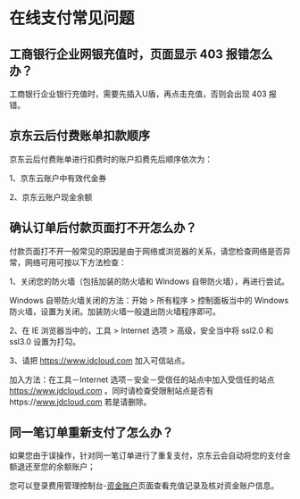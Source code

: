# 在线支付常见问题
## 工商银行企业网银充值时，页面显示 403 报错怎么办？
工商银行企业银行充值时，需要先插入U盾，再点击充值，否则会出现 403 报错。

## 京东云后付费账单扣款顺序
京东云后付费账单进行扣费时的账户扣费先后顺序依次为：

1、京东云账户中有效代金券

2、京东云账户现金余额

## 确认订单后付款页面打不开怎么办？
付款页面打不开一般常见的原因是由于网络或浏览器的关系，请您检查网络是否异常，网络可用可按以下方法检查：

1、关闭您的防火墙（包括加装的防火墙和 Windows 自带防火墙），再进行尝试。

Windows 自带防火墙关闭的方法：开始 > 所有程序 > 控制面板当中的 Windows 防火墙，设置为关闭。加装防火墙一般退出防火墙程序即可。

2、在 IE 浏览器当中的，工具 > Internet 选项 > 高级，安全当中将 ssl2.0 和 ssl3.0 设置为打勾。

3、请把 https://www.jdcloud.com 加入可信站点。

加入方法：在工具－Internet 选项－安全－受信任的站点中加入受信任的站点 https://www.jdcloud.com 。同时请检查受限制站点是否有https://www.jdcloud.com 若是请删除。


## 同一笔订单重新支付了怎么办？
如果您由于误操作，针对同一笔订单进行了重复支付，京东云会自动将您的支付金额退还至您的余额账户；

您可以登录费用管理控制台-[资金账户](https://uc.jdcloud.com/cost/capital/capital-overview)页面查看充值记录及核对资金账户信息。
